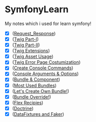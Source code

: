 # SymfonyLearn
My notes which i used for learn symfony!

- [x] ([Request_Response](https://github.com/kadiryaren/SymfonyLearn/blob/main/Request_Reqponse.md))
- [x] ([Twig Part-I](https://github.com/kadiryaren/SymfonyLearn/blob/main/Twig_1.md))
- [x] ([Twig Part-II](https://github.com/kadiryaren/SymfonyLearn/blob/main/Twig_2.md))
- [x] ([Twig Extensions](https://github.com/kadiryaren/SymfonyLearn/blob/main/Twig_Extensions.md))
- [x] ([Twig Asset Usage](https://github.com/kadiryaren/SymfonyLearn/blob/main/Twig_Asset_Usage.md))
- [x] ([Twig Error Page Costumization](https://github.com/kadiryaren/SymfonyLearn/blob/main/Error_Page_Costumization.md))
- [x] ([Create Console Commands](https://github.com/kadiryaren/SymfonyLearn/blob/main/Create_Console_Command.md))
- [x] ([Console Arguments & Options](https://github.com/kadiryaren/SymfonyLearn/blob/main/Console_Arguments_%26_Options.md))
- [x] ([Bundle & Component](https://github.com/kadiryaren/SymfonyLearn/blob/main/Bundle_Component.md))
- [x] ([Most Used Bundles](https://github.com/kadiryaren/SymfonyLearn/blob/main/Most_Used_Bundles.md))
- [x] ([Let's Create Own Bundle!](https://github.com/kadiryaren/SymfonyLearn/blob/main/OwnBundle.md))
- [x] ([Bundle Override!](https://github.com/kadiryaren/SymfonyLearn/blob/main/BundleOverride.md))
- [x] ([Flex Recipies](https://github.com/kadiryaren/SymfonyLearn/blob/main/Flex_Recipies_Bundles.md))
- [x] ([Doctrine](https://github.com/kadiryaren/SymfonyLearn/blob/main/DoctrineUsage.md))
- [x] ([DataFixtures and Faker](https://github.com/kadiryaren/SymfonyLearn/blob/main/DataFixturesAndFaker.md))
